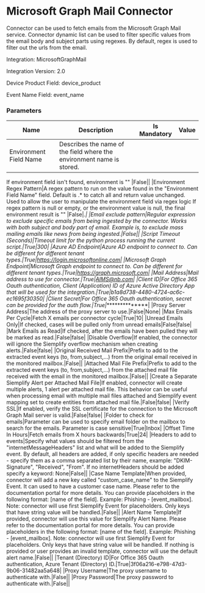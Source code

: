 # Microsoft Graph Mail Connector
Connector can be used to fetch emails from the Microsoft Graph Mail service. Connector dynamic list can be used to filter specific values from the email body and subject parts using regexes. By default, regex is used to filter out the urls from the email.


Integration: MicrosoftGraphMail

Integration Version: 2.0

Device Product Field: device_product

Event Name Field: event_name
### Parameters
|Name|Description|Is Mandatory|Value|
|----|-----------|------------|-----|
|Environment Field Name|Describes the name of the field where the environment name is stored.
If environment field isn't found, environment is ""
|False||
|Environment Regex Pattern|A regex pattern to run on the value found in the "Environment Field Name" field.
Default is .* to catch all and return value unchanged.
Used to allow the user to manipulate the environment field via regex logic
If regex pattern is null or empty, or the environment value is null, the final environment result is ""
|False|.*|
|Email exclude pattern|Regular expression to exclude specific emails from being ingested by the connector. Works with both subject and body part of email. Example is, to exclude mass mailing emails like news from being ingested.|False||
|Script Timeout (Seconds)|Timeout limit for the python process running the current script.|True|300|
|Azure AD Endpoint|Azure AD endpoint to connect to. Can be different for different tenant types.|True|https://login.microsoftonline.com|
|Microsoft Graph Endpoint|Microsoft Graph endpoint to connect to.  Can be different for different tenant types.|True|https://graph.microsoft.com|
|Mail Address|Mail address to use for connector.|True|AIMS@nb.com|
|Client ID|For Office 365 Oauth authentication, Client (Application) ID of Azure Active Directory App that will be used for the integration.|True|b1a8d738-4480-4724-ac6c-ec1695f30350|
|Client Secret|For Office 365 Oauth authentication, secret can be provided for the auth flow.|True|***************|
|Proxy Server Address|The address of the proxy server to use.|False|None|
|Max Emails Per Cycle|Fetch X emails per connector cycle|True|10|
|Unread Emails Only|If checked, cases will be pulled only from unread emails|False|false|
|Mark Emails as Read|If checked, after the emails have been pulled they will be marked as read.|False|false|
|Disable Overflow|If enabled, the connector will ignore the Siemplify overflow mechanism when creating alerts.|False|false|
|Original Received Mail Prefix|Prefix to add to the extracted event keys (to, from,subject,…) from the original email received in the monitored mailbox.|False||
|Attached Mail File Prefix|Prefix to add to the extracted event keys (to, from,subject,…) from the attached mail file received with the email in the monitored mailbox.|False||
|Create a Separate Siemplify Alert per Attached Mail File|If enabled, connector will create multiple alerts, 1 alert per attached mail file. This behavior can be useful when processing email with multiple mail files attached and Siemplify event mapping set to create entities from attached mail file.|False|false|
|Verify SSL|If enabled, verify the SSL certificate for the connection to the Microsoft Graph Mail server is valid.|False|false|
|Folder to check for emails|Parameter can be used to specify email folder on the mailbox to search for the emails. Parameter is case sensitive|True|Inbox|
|Offset Time In Hours|Fetch emails from X hours backwards|True|24|
|Headers to add to events|Specify what values should be filtered from the "internetMessageHeaders" list and what will be added to the Siemplify event. By default, all headers are added, if only specific headers are needed - specify them as a comma separated list by their name, example: "DKIM-Signature", "Received", "From". If no internetHeaders should be added specify a keyword: None|False||
|Case Name Template|When provided, connector will add a new key called "custom_case_name" to the Siemplify Event. It can used to have a customer case name. Please refer to the documentation portal for more details. You can provide placeholders in the following format: [name of the field]. Example: Phishing - [event_mailbox]. Note: connector will use first Siemplify Event for placeholders. Only keys that have string value will be handled.|False||
|Alert Name Template|If provided, connector will use this value for Siemplify Alert Name. Please refer to the documentation portal for more details. You can provide placeholders in the following format: [name of the field]. Example: Phishing - [event_mailbox]. Note: connector will use first Siemplify Event for placeholders. Only keys that have string value will be handled. If nothing is provided or user provides an invalid template, connector will use the default alert name.|False||
|Tenant (Directory) ID|For Office 365 Oauth authentication, Azure Tenant (Directory) ID.|True|3f06a216-e798-47d3-9b06-31482aa5a648|
|Proxy Username|The proxy username to authenticate with.|False||
|Proxy Password|The proxy password to authenticate with.|False||

